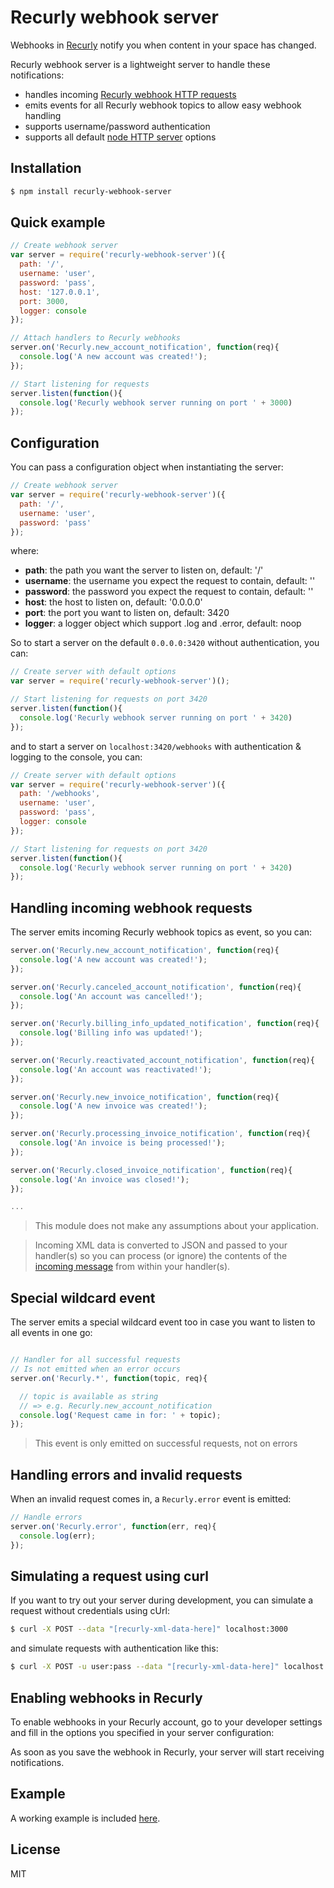 # Recurly webhook server

Webhooks in [Recurly](https://www.recurly.com) notify you when content in your space has changed.

Recurly webhook server is a lightweight server to handle these notifications:

- handles incoming [Recurly webhook HTTP requests](https://docs.recurly.com/api/push-notifications)
- emits events for all Recurly webhook topics to allow easy webhook handling
- supports username/password authentication
- supports all default [node HTTP server](https://nodejs.org/api/http.html) options

## Installation

```bash
$ npm install recurly-webhook-server
```

## Quick example

```javascript
// Create webhook server
var server = require('recurly-webhook-server')({
  path: '/',
  username: 'user',
  password: 'pass',
  host: '127.0.0.1',
  port: 3000,
  logger: console
});

// Attach handlers to Recurly webhooks
server.on('Recurly.new_account_notification', function(req){
  console.log('A new account was created!');
});

// Start listening for requests
server.listen(function(){
  console.log('Recurly webhook server running on port ' + 3000)
});

```

## Configuration

You can pass a configuration object when instantiating the server:

```javascript
// Create webhook server
var server = require('recurly-webhook-server')({
  path: '/',
  username: 'user',
  password: 'pass'
});
```

where:

- **path**: the path you want the server to listen on, default: '/'
- **username**: the username you expect the request to contain, default: ''
- **password**: the password you expect the request to contain, default: ''
- **host**: the host to listen on, default: '0.0.0.0'
- **port**: the port you want to listen on, default: 3420
- **logger**: a logger object which support .log and .error, default: noop

So to start a server on the default `0.0.0.0:3420` without authentication, you can:

```javascript
// Create server with default options
var server = require('recurly-webhook-server')();

// Start listening for requests on port 3420
server.listen(function(){
  console.log('Recurly webhook server running on port ' + 3420)
});
```

and to start a server on `localhost:3420/webhooks` with authentication & logging to the console, you can:

```javascript
// Create server with default options
var server = require('recurly-webhook-server')({
  path: '/webhooks',
  username: 'user',
  password: 'pass',
  logger: console
});

// Start listening for requests on port 3420
server.listen(function(){
  console.log('Recurly webhook server running on port ' + 3420)
});
```

## Handling incoming webhook requests

The server emits incoming Recurly webhook topics as event, so you can:

```javascript
server.on('Recurly.new_account_notification', function(req){
  console.log('A new account was created!');
});

server.on('Recurly.canceled_account_notification', function(req){
  console.log('An account was cancelled!');
});

server.on('Recurly.billing_info_updated_notification', function(req){
  console.log('Billing info was updated!');
});

server.on('Recurly.reactivated_account_notification', function(req){
  console.log('An account was reactivated!');
});

server.on('Recurly.new_invoice_notification', function(req){
  console.log('A new invoice was created!');
});

server.on('Recurly.processing_invoice_notification', function(req){
  console.log('An invoice is being processed!');
});

server.on('Recurly.closed_invoice_notification', function(req){
  console.log('An invoice was closed!');
});

...
```

> This module does not make any assumptions about your application.

> Incoming XML data is converted to JSON and passed to your handler(s) so you can process (or ignore) the contents of the [incoming message](https://nodejs.org/api/http.html#http_http_incomingmessage) from within your handler(s).


## Special wildcard event

The server emits a special wildcard event too in case you want to listen to all events in one go:

```javascript

// Handler for all successful requests
// Is not emitted when an error occurs
server.on('Recurly.*', function(topic, req){

  // topic is available as string
  // => e.g. Recurly.new_account_notification
  console.log('Request came in for: ' + topic);
});
```

> This event is only emitted on successful requests, not on errors

## Handling errors and invalid requests

When an invalid request comes in, a `Recurly.error` event is emitted:

```javascript
// Handle errors
server.on('Recurly.error', function(err, req){
  console.log(err);
});
```

## Simulating a request using curl

If you want to try out your server during development, you can simulate a request without credentials using cUrl:

```bash
$ curl -X POST --data "[recurly-xml-data-here]" localhost:3000
```

and simulate requests with authentication like this:

```bash
$ curl -X POST -u user:pass --data "[recurly-xml-data-here]" localhost:3000
```

## Enabling webhooks in Recurly

To enable webhooks in your Recurly account, go to your developer settings and fill in the options you specified in your server configuration:

As soon as you save the webhook in Recurly, your server will start receiving notifications.

## Example

A working example is included [here](examples/webhook-server.js).

## License

MIT
